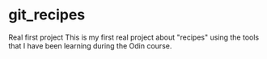 # git_recipes
Real first project
This is my first real project about "recipes" using the tools that I have been learning during the Odin course.

